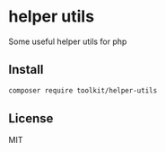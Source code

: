 # helper utils

Some useful helper utils for php

## Install 

```bash
composer require toolkit/helper-utils
```

## License

MIT
